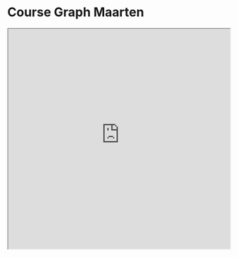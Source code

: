 # Course Graph Maarten

<iframe allow="fullscreen" style="width: 100%!important; height: 500px;" src="https://prime-applets.ewi.tudelft.nl/graph/CT1000/Maarten?lecture=undefined&view=all" allowfullscreen></iframe>